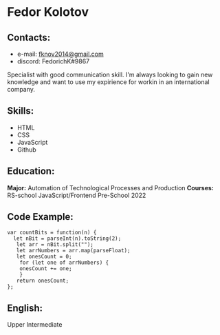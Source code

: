 # Fedor Kolotov

## Contacts:
* e-mail: fknov2014@gmail.com
* discord: FedorichK#9867

Specialist with good communication skill. I'm always looking to gain new knowledge and want to use my expirience for workin in an international company.

## Skills:
* HTML
* CSS
* JavaScript
* Github

## Education:

**Major:** Automation of Technological Processes and Production
**Courses:** RS-school JavaScript/Frontend Pre-School 2022

## Code Example:
```
var countBits = function(n) {
  let nBit = parseInt(n).toString(2);
   let arr = nBit.split(""); 
   let arrNumbers = arr.map(parseFloat);
   let onesCount = 0;
    for (let one of arrNumbers) {
    onesCount += one;
    }
   return onesCount;
};
```

## English:
Upper Intermediate
